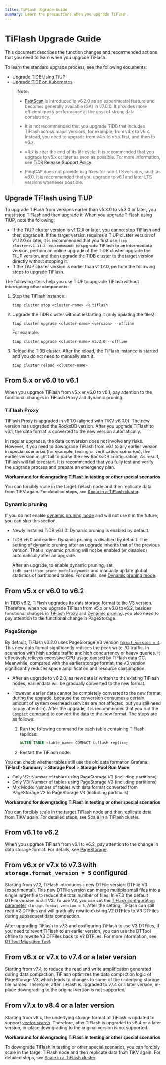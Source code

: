 ```yaml
---
title: TiFlash Upgrade Guide
summary: Learn the precautions when you upgrade TiFlash.
---
```


# TiFlash Upgrade Guide

This document describes the function changes and recommended actions that you need to learn when you upgrade TiFlash.

To learn the standard upgrade process, see the following documents:

- [Upgrade TiDB Using TiUP](/upgrade-tidb-using-tiup.md)
- [Upgrade TiDB on Kubernetes](https://docs.pingcap.com/tidb-in-kubernetes/stable/upgrade-a-tidb-cluster)

> **Note:**
>
> - [FastScan](/tiflash/use-fastscan.md) is introduced in v6.2.0 as an experimental feature and becomes generally available (GA) in v7.0.0. It provides more efficient query performance at the cost of strong data consistency.
>
> - It is not recommended that you upgrade TiDB that includes TiFlash across major versions, for example, from v4.x to v6.x. Instead, you need to upgrade from v4.x to v5.x first, and then to v6.x.
>
> - v4.x is near the end of its life cycle. It is recommended that you upgrade to v5.x or later as soon as possible. For more information, see [TiDB Release Support Policy](https://www.pingcap.com/tidb-release-support-policy/).
>
> - PingCAP does not provide bug fixes for non-LTS versions, such as v6.0. It is recommended that you upgrade to v6.1 and later LTS versions whenever possible.
>

## Upgrade TiFlash using TiUP

To upgrade TiFlash from versions earlier than v5.3.0 to v5.3.0 or later, you must stop TiFlash and then upgrade it. When you upgrade TiFlash using TiUP, note the following:

- If the TiUP cluster version is v1.12.0 or later, you cannot stop TiFlash and then upgrade it. If the target version requires a TiUP cluster version of v1.12.0 or later, it is recommended that you first use `tiup cluster:v1.11.3 <subcommand>` to upgrade TiFlash to an intermediate version, perform an online upgrade of the TiDB cluster, upgrade the TiUP version, and then upgrade the TiDB cluster to the target version directly without stopping it.
- If the TiUP cluster version is earlier than v1.12.0, perform the following steps to upgrade TiFlash.

The following steps help you use TiUP to upgrade TiFlash without interrupting other components:

1. Stop the TiFlash instance:

    ```shell
    tiup cluster stop <cluster-name> -R tiflash
    ```

2. Upgrade the TiDB cluster without restarting it (only updating the files):

    ```shell
    tiup cluster upgrade <cluster-name> <version> --offline 
    ```

    For example:

    ```shell
    tiup cluster upgrade <cluster-name> v5.3.0 --offline
    ```

3. Reload the TiDB cluster. After the reload, the TiFlash instance is started and you do not need to manually start it.

    ```shell
    tiup cluster reload <cluster-name>
    ```

## From 5.x or v6.0 to v6.1

When you upgrade TiFlash from v5.x or v6.0 to v6.1, pay attention to the functional changes in TiFlash Proxy and dynamic pruning.

### TiFlash Proxy

TiFlash Proxy is upgraded in v6.1.0 (aligned with TiKV v6.0.0). The new version has upgraded the RocksDB version. After you upgrade TiFlash to v6.1, the data format is converted to the new version automatically.

In regular upgrades, the data conversion does not involve any risks. However, if you need to downgrade TiFlash from v6.1 to any earlier version in special scenarios (for example, testing or verification scenarios), the earlier version might fail to parse the new RocksDB configuration. As result, TiFlash will fail to restart. It is recommended that you fully test and verify the upgrade process and prepare an emergency plan.

**Workaround for downgrading TiFlash in testing or other special scenarios**

You can forcibly scale in the target TiFlash node and then replicate data from TiKV again. For detailed steps, see [Scale in a TiFlash cluster](/scale-tidb-using-tiup.md#scale-in-a-tiflash-cluster).

### Dynamic pruning

If you do not enable [dynamic pruning mode](/partitioned-table.md#dynamic-pruning-mode) and will not use it in the future, you can skip this section.

- Newly installed TiDB v6.1.0: Dynamic pruning is enabled by default.

- TiDB v6.0 and earlier: Dynamic pruning is disabled by default. The setting of dynamic pruning after an upgrade inherits that of the previous version. That is, dynamic pruning will not be enabled (or disabled) automatically after an upgrade.

    After an upgrade, to enable dynamic pruning, set `tidb_partition_prune_mode` to `dynamic` and manually update global statistics of partitioned tables. For details, see [Dynamic pruning mode](/partitioned-table.md#dynamic-pruning-mode).

## From v5.x or v6.0 to v6.2

In TiDB v6.2, TiFlash upgrades its data storage format to the V3 version. Therefore, when you upgrade TiFlash from v5.x or v6.0 to v6.2, besides functional changes in [TiFlash Proxy](#tiflash-proxy) and [Dynamic pruning](#dynamic-pruning), you also need to pay attention to the functional change in PageStorage.

### PageStorage

By default, TiFlash v6.2.0 uses PageStorage V3 version [`format_version = 4`](/tiflash/tiflash-configuration.md#configure-the-tiflashtoml-file). This new data format significantly reduces the peak write I/O traffic. In scenarios with high update traffic and high concurrency or heavy queries, it effectively relieves excessive CPU usage caused by TiFlash data GC. Meanwhile, compared with the earlier storage format, the V3 version significantly reduces space amplification and resource consumption.

- After an upgrade to v6.2.0, as new data is written to the existing TiFlash nodes, earlier data will be gradually converted to the new format.
- However, earlier data cannot be completely converted to the new format during the upgrade, because the conversion consumes a certain amount of system overhead (services are not affected, but you still need to pay attention). After the upgrade, it is recommended that you run the [`Compact` command](/sql-statements/sql-statement-alter-table-compact.md) to convert the data to the new format. The steps are as follows:

    1. Run the following command for each table containing TiFlash replicas:

        ```sql
        ALTER TABLE <table_name> COMPACT tiflash replica;
        ```

    2. Restart the TiFlash node.

You can check whether tables still use the old data format on Grafana: **TiFlash-Summary** > **Storage Pool** > **Storage Pool Run Mode**.

- Only V2: Number of tables using PageStorage V2 (including partitions)
- Only V3: Number of tables using PageStorage V3 (including partitions)
- Mix Mode: Number of tables with data format converted from PageStorage V2 to PageStorage V3 (including partitions)

**Workaround for downgrading TiFlash in testing or other special scenarios**

You can forcibly scale in the target TiFlash node and then replicate data from TiKV again. For detailed steps, see [Scale in a TiFlash cluster](/scale-tidb-using-tiup.md#scale-in-a-tiflash-cluster).

## From v6.1 to v6.2

When you upgrade TiFlash from v6.1 to v6.2, pay attention to the change in data storage format. For details, see [PageStorage](#pagestorage).

## From v6.x or v7.x to v7.3 with `storage.format_version = 5` configured

Starting from v7.3, TiFlash introduces a new DTFile version: DTFile V3 (experimental). This new DTFile version can merge multiple small files into a single larger file to reduce the total number of files. In v7.3, the default DTFile version is still V2. To use V3, you can set the [TiFlash configuration parameter](/tiflash/tiflash-configuration.md) `storage.format_version = 5`. After the setting, TiFlash can still read V2 DTFiles and will gradually rewrite existing V2 DTFiles to V3 DTFiles during subsequent data compaction.

After upgrading TiFlash to v7.3 and configuring TiFlash to use V3 DTFiles, if you need to revert TiFlash to an earlier version, you can use the DTTool offline to rewrite V3 DTFiles back to V2 DTFiles. For more information, see [DTTool Migration Tool](/tiflash/tiflash-command-line-flags.md#dttool-migrate).

## From v6.x or v7.x to v7.4 or a later version

Starting from v7.4, to reduce the read and write amplification generated during data compaction, TiFlash optimizes the data compaction logic of PageStorage V3, which leads to changes to some of the underlying storage file names. Therefore, after TiFlash is upgraded to v7.4 or a later version, in-place downgrading to the original version is not supported.

## From v7.x to v8.4 or a later version

Starting from v8.4, the underlying storage format of TiFlash is updated to support [vector search](/vector-search/vector-search-overview.md). Therefore, after TiFlash is upgraded to v8.4 or a later version, in-place downgrading to the original version is not supported.

**Workaround for downgrading TiFlash in testing or other special scenarios**

To downgrade TiFlash in testing or other special scenarios, you can forcibly scale in the target TiFlash node and then replicate data from TiKV again. For detailed steps, see [Scale in a TiFlash cluster](/scale-tidb-using-tiup.md#scale-in-a-tiflash-cluster).
